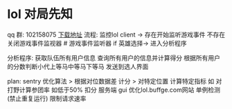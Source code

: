 # lol 对局先知

qq 群: 102158075
[下载地址](https://lol.buffge.com)
流程:
    监控lol client
    ->
    存在开始监听游戏事件
    不存在关闭游戏事件监视器
    # 游戏事件监听器
    if 英雄选择->
    进入分析程序

分析程序:
    获取队伍所有用户信息
    查询所有用户的信息并计算得分
    根据所有用户的分数判断小代上等马中等马下等马
    发送到选人界面

plan:
  sentry
  优化算法
    > 根据对位数据差 计分
    > 对特定位置 计算特定指标 如 对打野计算参团率 如低于50% 扣分
  服务端
  gui
  优化lol.buffge.com网站
  单例检测(禁止重复运行)
  限制请求速率


    
